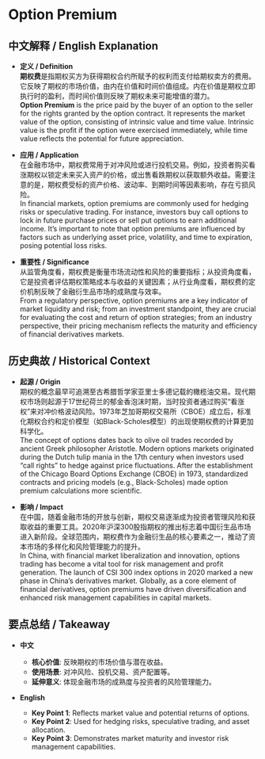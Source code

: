 # Option Premium

## 中文解释 / English Explanation

* **定义 / Definition**  
  **期权费**是指期权买方为获得期权合约所赋予的权利而支付给期权卖方的费用。它反映了期权的市场价值，由内在价值和时间价值组成。内在价值是期权立即执行时的盈利，而时间价值则反映了期权未来可能增值的潜力。  
  **Option Premium** is the price paid by the buyer of an option to the seller for the rights granted by the option contract. It represents the market value of the option, consisting of intrinsic value and time value. Intrinsic value is the profit if the option were exercised immediately, while time value reflects the potential for future appreciation.

* **应用 / Application**  
  在金融市场中，期权费常用于对冲风险或进行投机交易。例如，投资者购买看涨期权以锁定未来买入资产的价格，或出售看跌期权以获取额外收益。需要注意的是，期权费受标的资产价格、波动率、到期时间等因素影响，存在亏损风险。  
  In financial markets, option premiums are commonly used for hedging risks or speculative trading. For instance, investors buy call options to lock in future purchase prices or sell put options to earn additional income. It’s important to note that option premiums are influenced by factors such as underlying asset price, volatility, and time to expiration, posing potential loss risks.

* **重要性 / Significance**  
  从监管角度看，期权费是衡量市场流动性和风险的重要指标；从投资角度看，它是投资者评估期权策略成本与收益的关键因素；从行业角度看，期权费的定价机制反映了金融衍生品市场的成熟度与效率。  
  From a regulatory perspective, option premiums are a key indicator of market liquidity and risk; from an investment standpoint, they are crucial for evaluating the cost and return of option strategies; from an industry perspective, their pricing mechanism reflects the maturity and efficiency of financial derivatives markets.

## 历史典故 / Historical Context

* **起源 / Origin**  
  期权的概念最早可追溯至古希腊哲学家亚里士多德记载的橄榄油交易。现代期权市场则起源于17世纪荷兰的郁金香泡沫时期，当时投资者通过购买“看涨权”来对冲价格波动风险。1973年芝加哥期权交易所（CBOE）成立后，标准化期权合约和定价模型（如Black-Scholes模型）的出现使期权费的计算更加科学化。  
  The concept of options dates back to olive oil trades recorded by ancient Greek philosopher Aristotle. Modern options markets originated during the Dutch tulip mania in the 17th century when investors used “call rights” to hedge against price fluctuations. After the establishment of the Chicago Board Options Exchange (CBOE) in 1973, standardized contracts and pricing models (e.g., Black-Scholes) made option premium calculations more scientific.

* **影响 / Impact**  
  在中国，随着金融市场的开放与创新，期权交易逐渐成为投资者管理风险和获取收益的重要工具。2020年沪深300股指期权的推出标志着中国衍生品市场进入新阶段。全球范围内，期权费作为金融衍生品的核心要素之一，推动了资本市场的多样化和风险管理能力的提升。  
  In China, with financial market liberalization and innovation, options trading has become a vital tool for risk management and profit generation. The launch of CSI 300 index options in 2020 marked a new phase in China’s derivatives market. Globally, as a core element of financial derivatives, option premiums have driven diversification and enhanced risk management capabilities in capital markets.

## 要点总结 / Takeaway

* **中文**  
  - **核心价值**: 反映期权的市场价值与潜在收益。  
  - **使用场景**: 对冲风险、投机交易、资产配置等。  
  - **延伸意义**: 体现金融市场的成熟度与投资者的风险管理能力。

* **English**  
  - **Key Point 1**: Reflects market value and potential returns of options.  
  - **Key Point 2**: Used for hedging risks, speculative trading, and asset allocation.  
  - **Key Point 3**: Demonstrates market maturity and investor risk management capabilities.